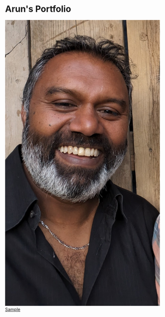 # Arun's Portfolio
<img src="Me.jpg" length="400">
<a href ="https://arun-muttu.github.io/GitHubMiniLesson"> Sample <a/>
